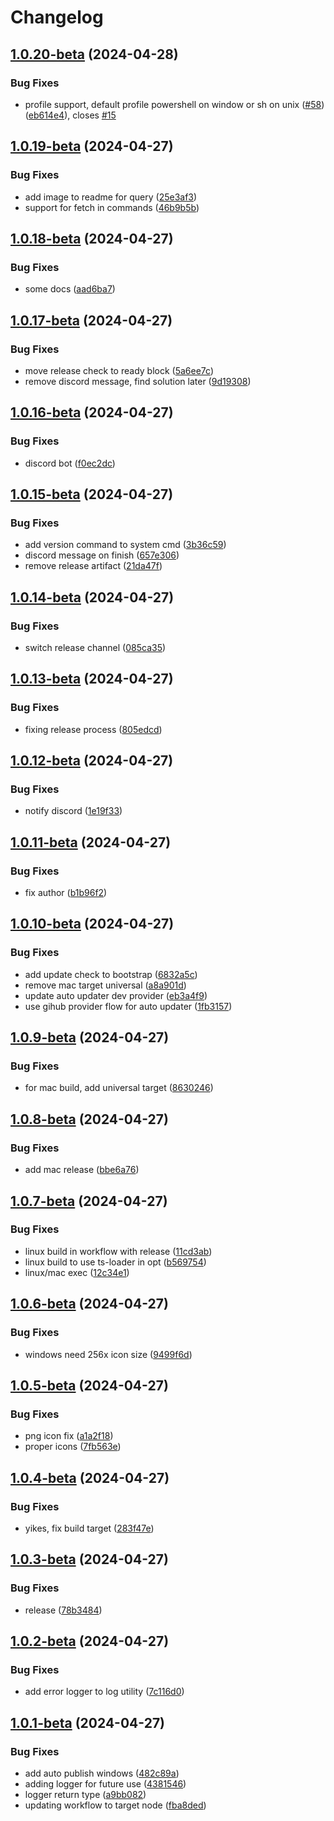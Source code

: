 # Changelog

## [1.0.20-beta](https://github.com/mterm-io/mterm/compare/v1.0.19-beta...v1.0.20-beta) (2024-04-28)


### Bug Fixes

* profile support, default profile powershell on window or sh on unix ([#58](https://github.com/mterm-io/mterm/issues/58)) ([eb614e4](https://github.com/mterm-io/mterm/commit/eb614e4a14bc212b2a5b7614bf214a8797cde0b4)), closes [#15](https://github.com/mterm-io/mterm/issues/15)

## [1.0.19-beta](https://github.com/mterm-io/mterm/compare/v1.0.18-beta...v1.0.19-beta) (2024-04-27)


### Bug Fixes

* add image to readme for query ([25e3af3](https://github.com/mterm-io/mterm/commit/25e3af30de91e04a6aa0112250513758aa5a6c1a))
* support for fetch in commands ([46b9b5b](https://github.com/mterm-io/mterm/commit/46b9b5b87cf036bd3ddcaeb5f8abc163dffd5d6f))

## [1.0.18-beta](https://github.com/mterm-io/mterm/compare/v1.0.17-beta...v1.0.18-beta) (2024-04-27)


### Bug Fixes

* some docs ([aad6ba7](https://github.com/mterm-io/mterm/commit/aad6ba73e24605187685f49d86201bad519d7e15))

## [1.0.17-beta](https://github.com/mterm-io/mterm/compare/v1.0.16-beta...v1.0.17-beta) (2024-04-27)


### Bug Fixes

* move release check to ready block ([5a6ee7c](https://github.com/mterm-io/mterm/commit/5a6ee7cf8a57492ed86d42ed46857a26d9c941c6))
* remove discord message, find solution later ([9d19308](https://github.com/mterm-io/mterm/commit/9d19308068256c9bdaae5277674ff1f0a9b56131))

## [1.0.16-beta](https://github.com/mterm-io/mterm/compare/v1.0.15-beta...v1.0.16-beta) (2024-04-27)


### Bug Fixes

* discord bot ([f0ec2dc](https://github.com/mterm-io/mterm/commit/f0ec2dce9a51a1904bf3e07b01fd8ca372138bc5))

## [1.0.15-beta](https://github.com/mterm-io/mterm/compare/v1.0.14-beta...v1.0.15-beta) (2024-04-27)


### Bug Fixes

* add version command to system cmd ([3b36c59](https://github.com/mterm-io/mterm/commit/3b36c5922517ba1d8a7a12fbf01556c962acaf6d))
* discord message on finish ([657e306](https://github.com/mterm-io/mterm/commit/657e306d1b1ab402aaab9677f5f9e2f59fd22699))
* remove release artifact ([21da47f](https://github.com/mterm-io/mterm/commit/21da47ff795d5de6be2252f560df684e5e83156b))

## [1.0.14-beta](https://github.com/mterm-io/mterm/compare/v1.0.13-beta...v1.0.14-beta) (2024-04-27)


### Bug Fixes

* switch release channel ([085ca35](https://github.com/mterm-io/mterm/commit/085ca359369556aea2466226f4001b635ad8c721))

## [1.0.13-beta](https://github.com/mterm-io/mterm/compare/v1.0.12-beta...v1.0.13-beta) (2024-04-27)


### Bug Fixes

* fixing release process ([805edcd](https://github.com/mterm-io/mterm/commit/805edcd09c10fd5329a9e0f18aac4d9b52d28e96))

## [1.0.12-beta](https://github.com/mterm-io/mterm/compare/v1.0.11-beta...v1.0.12-beta) (2024-04-27)


### Bug Fixes

* notify discord ([1e19f33](https://github.com/mterm-io/mterm/commit/1e19f335b28519649ebff7f6a71e24ee18583df5))

## [1.0.11-beta](https://github.com/mterm-io/mterm/compare/v1.0.10-beta...v1.0.11-beta) (2024-04-27)


### Bug Fixes

* fix author ([b1b96f2](https://github.com/mterm-io/mterm/commit/b1b96f244433359d845f63b731af949c7ce9fe03))

## [1.0.10-beta](https://github.com/mterm-io/mterm/compare/v1.0.9-beta...v1.0.10-beta) (2024-04-27)


### Bug Fixes

* add update check to bootstrap ([6832a5c](https://github.com/mterm-io/mterm/commit/6832a5c2f301519de6561324611fbb0b2776d716))
* remove mac target universal ([a8a901d](https://github.com/mterm-io/mterm/commit/a8a901d4e511b5b09a8dc6d67f7189205a83e1e5))
* update auto updater dev provider ([eb3a4f9](https://github.com/mterm-io/mterm/commit/eb3a4f9566c33f75a66315dc58058005d30850d8))
* use gihub provider flow for auto updater ([1fb3157](https://github.com/mterm-io/mterm/commit/1fb31572713fc74263c18964fb11ec8ad5aa50e8))

## [1.0.9-beta](https://github.com/mterm-io/mterm/compare/v1.0.8-beta...v1.0.9-beta) (2024-04-27)


### Bug Fixes

* for mac build, add universal target ([8630246](https://github.com/mterm-io/mterm/commit/863024637af04b4bc23996e954d18907ab9ca964))

## [1.0.8-beta](https://github.com/mterm-io/mterm/compare/v1.0.7-beta...v1.0.8-beta) (2024-04-27)


### Bug Fixes

* add mac release ([bbe6a76](https://github.com/mterm-io/mterm/commit/bbe6a7621f5e339695ba2733a9e2022881f0867b))

## [1.0.7-beta](https://github.com/mterm-io/mterm/compare/v1.0.6-beta...v1.0.7-beta) (2024-04-27)


### Bug Fixes

* linux build in workflow with release ([11cd3ab](https://github.com/mterm-io/mterm/commit/11cd3abfffb8779a33878dc92c0ba41b2ab2a613))
* linux build to use ts-loader in opt ([b569754](https://github.com/mterm-io/mterm/commit/b5697547a6e4f99e97887387d1a20c0e695b9efb))
* linux/mac exec ([12c34e1](https://github.com/mterm-io/mterm/commit/12c34e14cf52627be32fc1a2091047f068fef475))

## [1.0.6-beta](https://github.com/mterm-io/mterm/compare/v1.0.5-beta...v1.0.6-beta) (2024-04-27)


### Bug Fixes

* windows need 256x icon size ([9499f6d](https://github.com/mterm-io/mterm/commit/9499f6d961c65ea490ffbaa69d4ed3c21eb616e8))

## [1.0.5-beta](https://github.com/mterm-io/mterm/compare/v1.0.4-beta...v1.0.5-beta) (2024-04-27)


### Bug Fixes

* png icon fix ([a1a2f18](https://github.com/mterm-io/mterm/commit/a1a2f182ecadd9150baef5caae65c153640d1af3))
* proper icons ([7fb563e](https://github.com/mterm-io/mterm/commit/7fb563ec9588d8ca37a5a41a36402c3a96c81982))

## [1.0.4-beta](https://github.com/mterm-io/mterm/compare/v1.0.3-beta...v1.0.4-beta) (2024-04-27)


### Bug Fixes

* yikes, fix build target ([283f47e](https://github.com/mterm-io/mterm/commit/283f47e9bffd0b523c7efd18e76edb87e742ff4f))

## [1.0.3-beta](https://github.com/mterm-io/mterm/compare/v1.0.2-beta...v1.0.3-beta) (2024-04-27)


### Bug Fixes

* release ([78b3484](https://github.com/mterm-io/mterm/commit/78b3484f06acae03b65fa638e15c00f1d6bc15b4))

## [1.0.2-beta](https://github.com/mterm-io/mterm/compare/v1.0.1-beta...v1.0.2-beta) (2024-04-27)


### Bug Fixes

* add error logger to log utility ([7c116d0](https://github.com/mterm-io/mterm/commit/7c116d01f22b02efa6ecf3245ab48ce68a7cf12d))

## [1.0.1-beta](https://github.com/mterm-io/mterm/compare/1.0.0-beta...v1.0.1-beta) (2024-04-27)


### Bug Fixes

* add auto publish windows ([482c89a](https://github.com/mterm-io/mterm/commit/482c89aba38c08cf67c3b5d08f663060c8fb95be))
* adding logger for future use ([4381546](https://github.com/mterm-io/mterm/commit/43815469a6363255237d95d2a02ee2b17c7c3d57))
* logger return type ([a9bb082](https://github.com/mterm-io/mterm/commit/a9bb0823862cd9bad369db254f8459190111f01d))
* updating workflow to target node ([fba8ded](https://github.com/mterm-io/mterm/commit/fba8dedca4da3195a60890239a64755f71940d8f))
